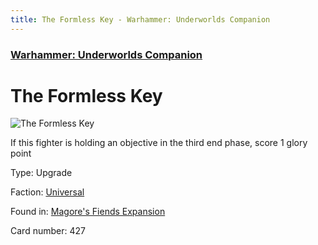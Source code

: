 ```yaml
---
title: The Formless Key - Warhammer: Underworlds Companion
---
```


### [Warhammer: Underworlds Companion](https://guidokessels.github.io/wh-underworlds)

  

# The Formless Key

![The Formless Key](https://warhammerunderworlds.com/wp-content/uploads/sites/6/2018/03/427_ENG.png)

If this fighter is holding an objective in the third end phase, score 1 glory point

Type: Upgrade

Faction: [Universal](https://guidokessels.github.io/wh-underworlds/factions/universal)

Found in: [Magore's Fiends Expansion](https://guidokessels.github.io/wh-underworlds/locations/magores-fiends-expansion)

Card number: 427
